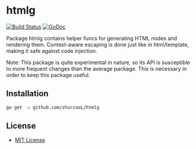 htmlg
=====

[![Build Status](https://travis-ci.org/shurcooL/htmlg.svg?branch=master)](https://travis-ci.org/shurcooL/htmlg) [![GoDoc](https://godoc.org/github.com/shurcooL/htmlg?status.svg)](https://godoc.org/github.com/shurcooL/htmlg)

Package htmlg contains helper funcs for generating HTML nodes and rendering them.
Context-aware escaping is done just like in html/template, making it safe against code injection.

Note: This package is quite experimental in nature, so its API is susceptible to more frequent
changes than the average package. This is necessary in order to keep this package useful.

Installation
------------

```bash
go get -u github.com/shurcooL/htmlg
```

License
-------

-	[MIT License](LICENSE)
